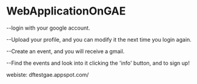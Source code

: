 # WebApplicationOnGAE

--login with your google account.

--Upload your profile, and you can modify it the next time you login again.

--Create an event, and you will receive a gmail.

--Find the events and look into it clicking the 'info' button, and to sign up!

webiste:
dftestgae.appspot.com/
